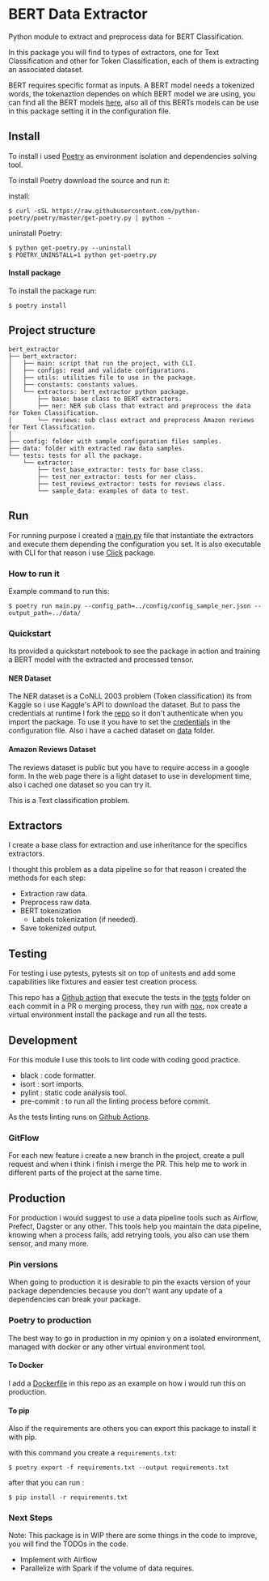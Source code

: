 # BERT Data Extractor
Python module to extract and preprocess data for BERT Classification.

In this package you will find to types of extractors, one for Text Classification and other for Token Classification, each of them is extracting an associated dataset.

BERT requires specific format as inputs. A BERT model needs a tokenized words, the tokenaztion dependes on which BERT model we are using, you can find all the BERT models [here](https://huggingface.co/transformers/pretrained_models.html), also all of this BERTs models can be use in this package setting it in the configuration file.

## Install
To install i used [Poetry](https://python-poetry.org/docs/) as environment isolation and dependencies solving tool.

To install Poetry download the source and run it:

install:
```
$ curl -sSL https://raw.githubusercontent.com/python-poetry/poetry/master/get-poetry.py | python -
```

uninstall Poetry:
```
$ python get-poetry.py --uninstall
$ POETRY_UNINSTALL=1 python get-poetry.py
```

#### Install package

To install the package run:
```
$ poetry install
```

## Project structure
```
bert_extractor
├── bert_extractor:
│   ├── main: script that run the project, with CLI.
│   ├── configs: read and validate configurations.
│   ├── utils: utilities file to use in the package.
│   ├── constants: constants values.
│   └── extractors: bert_extractor python package.
│       ├── base: base class to BERT extractors.
│       ├── ner: NER sub class that extract and preprocess the data for Token Classification.
│       └── reviews: sub class extract and preprocess Amazon reviews for Text Classification.
│ 
├── config: folder with sample configuration files samples.
├── data: folder with extracted raw data samples.
└── tests: tests for all the package.
    └── extractor:
        ├── test_base_extractor: tests for base class.
        ├── test_ner_extractor: tests for ner class.
        ├── test_reviews_extractor: tests for reviews class.
        └── sample_data: examples of data to test.
```

## Run
For running purpose i created a [main.py](./bert_extractor/main.py) file that instantiate the extractors and execute them depending the configuration you set. It is also executable with CLI for that reason i use [Click](https://click.palletsprojects.com/en/8.0.x/) package.

### How to run it
Example command to run this:
```
$ poetry run main.py --config_path=../config/config_sample_ner.json --output_path=../data/
```

### Quickstart
Its provided a quickstart notebook to see the package in action and training a BERT model with the extracted and processed tensor.

#### NER Dataset
The NER dataset is a CoNLL 2003 problem (Token classification) its from Kaggle so i use Kaggle's API to download the dataset. But to pass the credentials at runtime I fork the [repo](https://github.com/fawolfmann/kaggle-api) so it don't authenticate when you import the package.
To use it you have to set the [credentials](https://www.kaggle.com/docs/api#authentication) in the configuration file. Also i have a cached dataset on [data](./data) folder.


#### Amazon Reviews Dataset
The reviews dataset is public but you have to require access in a google form. In the web page there is a light dataset to use in development time, also i cached one dataset so you can try it.

This is a Text classification problem.

## Extractors

I create a base class for extraction and use inheritance for the specifics extractors.

I thought this problem as a data pipeline so for that reason i created the methods for each step:
- Extraction raw data.
- Preprocess raw data.
- BERT tokenization
    - Labels tokenization (if needed).
- Save tokenized output.

## Testing
For testing i use pytests, pytests sit on top of unitests and add some capabilities like fixtures and easier test creation process.

This repo has a [Github action](.github/workflows/ci.yml) that execute the tests in the [tests](./tests) folder on each commit in a PR o merging process, they run with [nox](https://nox.thea.codes/en/stable/), nox create a virtual environment install the package and run all the tests.


## Development
For this module I use this tools to lint code with coding good practice.
- black : code formatter.
- isort : sort imports.
- pylint : static code analysis tool.
- pre-commit : to run all the linting process before commit.

As the tests linting runs on [Github Actions](.github/workflows/ci.yml).

### GitFlow
For each new feature i create a new branch in the project, create a pull request and when i think i finish i merge the PR. This help me to work in different parts of the project at the same time.

## Production
For production i would suggest to use a data pipeline tools such as Airflow, Prefect, Dagster or any other. This tools help you maintain the data pipeline, knowing when a process fails, add retrying tools, you also can use them sensor, and many more.

### Pin versions
When going to production it is desirable to pin the exacts version of your package dependencies because you don't want any update of a dependencies can break your package.

### Poetry to production
The best way to go in production in my opinion y on a isolated environment, managed with docker or any other virtual environment tool.

#### To Docker

I add a [Dockerfile](Dockerfile) in this repo as an example on how i would run this on production.

#### To pip
Also if the requirements are others you can export this package to install it with pip. 

with this command you create a `requirements.txt`:
```
$ poetry export -f requirements.txt --output requirements.txt
```
after that you can run :

```
$ pip install -r requirements.txt
```

### Next Steps

Note: This package is in WIP there are some things in the code to improve, you will find the TODOs in the code.

- Implement with Airflow
- Parallelize with Spark if the volume of data requires.